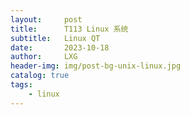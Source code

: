 ```yaml
---
layout:     post
title:      T113 Linux 系统
subtitle:   Linux QT
date:       2023-10-18
author:     LXG
header-img: img/post-bg-unix-linux.jpg
catalog: true
tags:
    - linux
---
```



